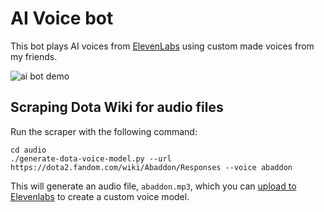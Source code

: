 # AI Voice bot

This bot plays AI voices from [ElevenLabs](https://beta.elevenlabs.io) using custom made voices from my friends.


![ai bot demo](https://user-images.githubusercontent.com/6510862/224526407-8c490469-9a30-4d32-84dc-ca799b1aabef.gif)


## Scraping Dota Wiki for audio files


Run the scraper with the following command:

```console
cd audio
./generate-dota-voice-model.py --url https://dota2.fandom.com/wiki/Abaddon/Responses --voice abaddon
```

This will generate an audio file, `abaddon.mp3`, which you can [upload to Elevenlabs](https://beta.elevenlabs.io/voice-lab) to create a custom voice model.

